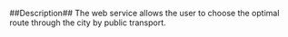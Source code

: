 ##Description##
The web service allows the user to choose the optimal route through the city by public transport.